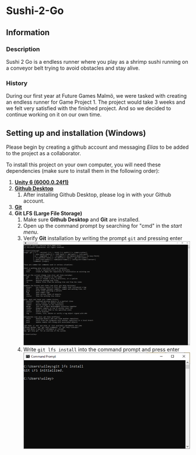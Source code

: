 # Sushi-2-Go

## Information
### Description
Sushi 2 Go is a endless runner where you play as a shrimp sushi running on a conveyor belt trying to avoid obstacles and stay alive.
### History
During our first year at Future Games Malmö, we were tasked with creating an endless runner for Game Project 1. The project would take 3 weeks and we felt very satisfied with the finished project. And so we decided to continue working on it on our own time.

## Setting up and installation (Windows)
Please begin by creating a github account and messaging *Elias* to be added to the project as a collaborator.

To install this project on your own computer, you will need these dependencies (make sure to install them in the following order):
1. **[Unity 6 (6000.0.24f1)](https://unity.com/releases/editor/whats-new/6000.0.24)**
2. **[Github Desktop](https://desktop.github.com/download/)**
    1. After installing Github Desktop, please log in with your Github account.
3. **[Git](https://git-scm.com/downloads)**
4. **Git LFS (Large File Storage)**
   1. Make sure **Github Desktop** and **Git** are installed.
   2. Open up the command prompt by searching for "cmd" in the *start menu*.
   3. Verify **Git** installation by writing the prompt `git` and pressing enter
      ![command prompt](/readme_images/gitverification.png)
   4. Write `git lfs install` into the command prompt and press enter
      ![command prompt](/readme_images/gitlfsinstall.png)